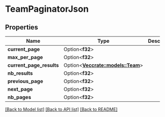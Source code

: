 # TeamPaginatorJson

## Properties

Name | Type | Description | Notes
------------ | ------------- | ------------- | -------------
**current_page** | Option<**f32**> |  | [optional]
**max_per_page** | Option<**f32**> |  | [optional]
**current_page_results** | Option<[**Vec<crate::models::Team>**](Team.md)> |  | [optional]
**nb_results** | Option<**f32**> |  | [optional]
**previous_page** | Option<**f32**> |  | [optional]
**next_page** | Option<**f32**> |  | [optional]
**nb_pages** | Option<**f32**> |  | [optional]

[[Back to Model list]](../README.md#documentation-for-models) [[Back to API list]](../README.md#documentation-for-api-endpoints) [[Back to README]](../README.md)


